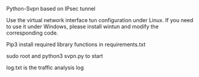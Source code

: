 Python-Svpn  based on IPsec tunnel

Use the virtual network interface tun configuration under Linux. If you need to use it under Windows, please install wintun and modify the corresponding code.

Pip3 install required library functions in requirements.txt

sudo root and python3 svpn.py to start

log.txt is the traffic analysis log